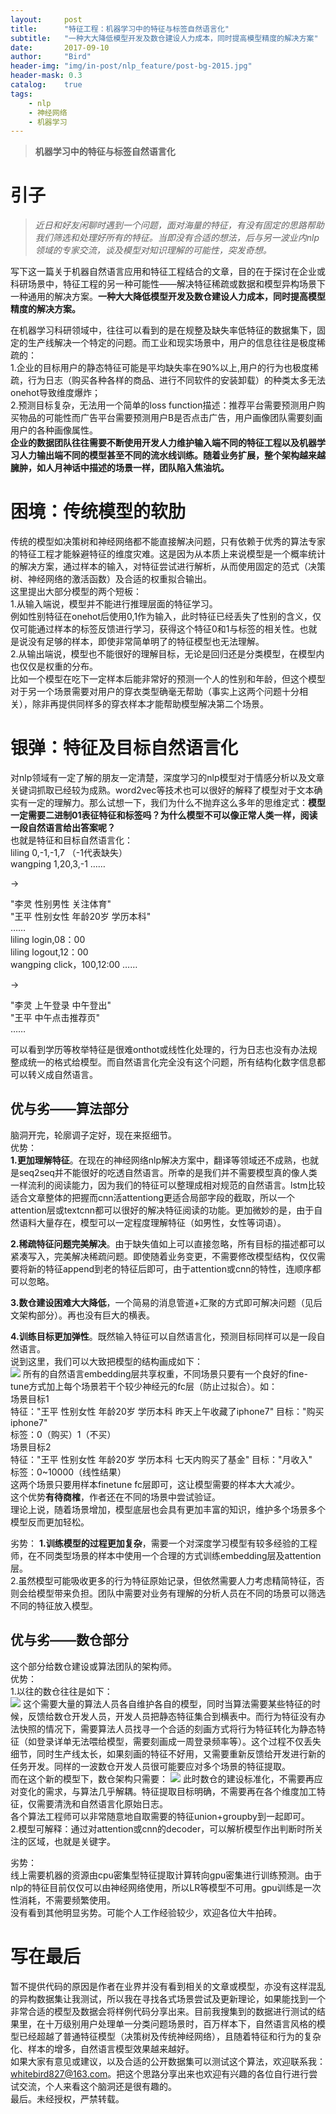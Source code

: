 ```yaml
---
layout:     post
title:      "特征工程：机器学习中的特征与标签自然语言化"
subtitle:   "一种大大降低模型开发及数仓建设人力成本，同时提高模型精度的解决方案"
date:       2017-09-10
author:     "Bird"
header-img: "img/in-post/nlp_feature/post-bg-2015.jpg"
header-mask: 0.3
catalog:    true
tags:
    - nlp
    - 神经网络
    - 机器学习
---
```



>  **机器学习中的特征与标签自然语言化**  

# 引子

>*近日和好友闲聊时遇到一个问题，面对海量的特征，有没有固定的思路帮助我们筛选和处理好所有的特征。当即没有合适的想法，后与另一波业内nlp领域的专家交流，谈及模型对知识理解的可能性，突发奇想。*  


写下这一篇关于机器自然语言应用和特征工程结合的文章，目的在于探讨在企业或科研场景中，特征工程的另一种可能性——解决特征稀疏或数据和模型异构场景下一种通用的解决方案。**一种大大降低模型开发及数仓建设人力成本，同时提高模型精度的解决方案。**    


在机器学习科研领域中，往往可以看到的是在规整及缺失率低特征的数据集下，固定的生产线解决一个特定的问题。而工业和现实场景中，用户的信息往往是极度稀疏的：  
1.企业的目标用户的静态特征可能是平均缺失率在90%以上,用户的行为也极度稀疏，行为日志（购买各种各样的商品、进行不同软件的安装卸载）的种类太多无法onehot导致维度爆炸；  
2.预测目标复杂，无法用一个简单的loss function描述：推荐平台需要预测用户购买物品的可能性而广告平台需要预测用户B是否点击广告，用户画像团队需要刻画用户的各种画像属性。  
**企业的数据团队往往需要不断使用开发人力维护输入端不同的特征工程以及机器学习人力输出端不同的模型甚至不同的流水线训练。随着业务扩展，整个架构越来越臃肿，如人月神话中描述的场景一样，团队陷入焦油坑。**


# **困境：传统模型的软肋**
传统的模型如决策树和神经网络都不能直接解决问题，只有依赖于优秀的算法专家的特征工程才能躲避特征的维度灾难。这是因为从本质上来说模型是一个概率统计的解决方案，通过样本的输入，对特征尝试进行解析，从而使用固定的范式（决策树、神经网络的激活函数）及合适的权重拟合输出。  
这里提出大部分模型的两个短板：  
1.从输入端说，模型并不能进行推理层面的特征学习。  
例如性别特征在onehot后使用0,1作为输入，此时特征已经丢失了性别的含义，仅仅可能通过样本的标签反馈进行学习，获得这个特征0和1与标签的相关性。也就是说没有足够的样本，即使非常简单明了的特征模型也无法理解。  
2.从输出端说，模型也不能很好的理解目标，无论是回归还是分类模型，在模型内也仅仅是权重的分布。  
比如一个模型在吃下一定样本后能非常好的预测一个人的性别和年龄，但这个模型对于另一个场景需要对用户的穿衣类型确毫无帮助（事实上这两个问题十分相关），除非再提供同样多的穿衣样本才能帮助模型解决第二个场景。

# **银弹：特征及目标自然语言化**
对nlp领域有一定了解的朋友一定清楚，深度学习的nlp模型对于情感分析以及文章关键词抓取已经较为成熟。word2vec等技术也可以很好的解释了模型对于文本确实有一定的理解力。那么试想一下，我们为什么不抛弃这么多年的思维定式：**模型一定需要二进制01表征特征和标签吗？为什么模型不可以像正常人类一样，阅读一段自然语言给出答案呢？**  
也就是特征和目标自然语言化：  
liling 0,-1,-1,7  （-1代表缺失）  
wangping 1,20,3,-1 ……  

->  

"李灵 性别男性 关注体育"   
"王平 性别女性 年龄20岁 学历本科"  
……  
liling login,08：00  
liling logout,12：00  
wangping click，100,12:00 ……    

->  

"李灵 上午登录 中午登出"  
"王平 中午点击推荐页"  
……  

可以看到学历等枚举特征是很难onthot或线性化处理的，行为日志也没有办法规整成统一的格式给模型。而自然语言化完全没有这个问题，所有结构化数字信息都可以转义成自然语言。  

## **优与劣——算法部分** 
脑洞开完，轮廓调子定好，现在来抠细节。  
优势：  
**1.更加理解特征**。在现在的神经网络nlp解决方案中，翻译等领域还不成熟，也就是seq2seq并不能很好的吃透自然语言。所幸的是我们并不需要模型真的像人类一样流利的阅读能力，因为我们的特征可以整理成相对规范的自然语言。lstm比较适合文章整体的把握而cnn活attentiong更适合局部字段的截取，所以一个attention层或textcnn都可以很好的解决特征阅读的功能。更加微妙的是，由于自然语料大量存在，模型可以一定程度理解特征（如男性，女性等词语）。  

**2.稀疏特征问题完美解决**。由于缺失值如上可以直接忽略，所有目标的描述都可以紧凑写入，完美解决稀疏问题。即使随着业务变更，不需要修改模型结构，仅仅需要将新的特征append到老的特征后即可，由于attention或cnn的特性，连顺序都可以忽略。  

**3.数仓建设困难大大降低**，一个简易的消息管道+汇聚的方式即可解决问题（见后文架构部分）。再也没有巨大的横表。  

**4.训练目标更加弹性**。既然输入特征可以自然语言化，预测目标同样可以是一段自然语言。  
说到这里，我们可以大致把模型的结构画成如下：  
![](/img/in-post/nlp_feature/1.png)
所有的自然语言embedding层共享权重，不同场景只要有一个良好的fine-tune方式加上每个场景若干个较少神经元的fc层（防止过拟合）。如：  
场景目标1  
特征："王平 性别女性 年龄20岁 学历本科 昨天上午收藏了iphone7"  目标："购买iphone7"  
标签：0（购买）1（不买）  
场景目标2  
特征："王平 性别女性 年龄20岁 学历本科 七天内购买了基金"  目标："月收入"   
标签：0~10000（线性结果）  
这两个场景只要用样本finetune fc层即可，这让模型需要的样本大大减少。  
这个优势**有待商榷**，作者还在不同的场景中尝试验证。  
理论上说，随着场景增加，模型底层也会具有更加丰富的知识，维护多个场景多个模型反而更加轻松。  

劣势：
**1.训练模型的过程更加复杂**，需要一个对深度学习模型有较多经验的工程师，在不同类型场景的样本中使用一个合理的方式训练embedding层及attention层。  
2.虽然模型可能吸收更多的行为特征原始记录，但依然需要人力考虑精简特征，否则会给模型带来负担。团队中需要对业务有理解的分析人员在不同的场景可以筛选不同的特征放入模型。  

## **优与劣——数仓部分** 
这个部分给数仓建设或算法团队的架构师。    
优势：  
1.以往的数仓往往是如下：  
![](/img/in-post/nlp_feature/2.png)
这个需要大量的算法人员各自维护各自的模型，同时当算法需要某些特征的时候，反馈给数仓开发人员，开发人员把静态特征集合到横表中。而行为特征没有办法快照的情况下，需要算法人员找寻一个合适的刻画方式将行为特征转化为静态特征（如登录详单无法喂给模型，需要刻画成一周登录频率等）。这个过程不仅丢失细节，同时生产线太长，如果刻画的特征不好用，又需要重新反馈给开发进行新的任务开发。同样的一波数仓开发人员很可能要应对多个场景的特征提取。  
而在这个新的模型下，数仓架构只需要：
![](/img/in-post/nlp_feature/3.png)
此时数仓的建设标准化，不需要再应对变化的需求，与算法几乎解耦。特征提取目标明确，不需要再在各个维度加工特征，仅需要清洗和自然语言化原始日志。  
各个算法工程师可以非常随意地自取需要的特征union+groupby到一起即可。  
2.模型可解释：通过对attention或cnn的decoder，可以解析模型作出判断时所关注的区域，也就是关键字。  

劣势：  
线上需要机器的资源由cpu密集型特征提取计算转向gpu密集进行训练预测。由于nlp的特征目前仅仅可以由神经网络使用，所以LR等模型不可用。gpu训练是一次性消耗，不需要频繁使用。  
没有看到其他明显劣势。可能个人工作经验较少，欢迎各位大牛拍砖。

# **写在最后**
暂不提供代码的原因是作者在业界并没有看到相关的文章或模型，亦没有这样混乱的异构数据集让我测试，所以我在寻找各式场景尝试及更新理论，如果能找到一个非常合适的模型及数据会将样例代码分享出来。目前我搜集到的数据进行测试的结果里，在十万级别用户处理单一分类问题场景时，百万样本下，自然语言风格的模型已经超越了普通特征模型（决策树及传统神经网络），且随着特征和行为的复杂化、样本的增多，自然语言模型效果越来越好。  
如果大家有意见或建议，以及合适的公开数据集可以测试这个算法，欢迎联系我：whitebird827@163.com。把这个思路分享出来也欢迎有兴趣的各位自行进行尝试交流，个人来看这个脑洞还是很有趣的。  
最后。未经授权，严禁转载。


>
